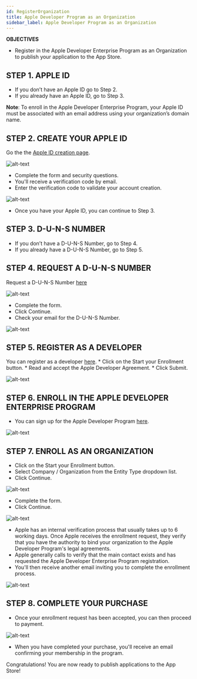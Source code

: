 ```yaml
---
id: RegisterOrganization
title: Apple Developer Program as an Organization
sidebar_label: Apple Developer Program as an Organization
---
```



<div class = "objectives">
<b>OBJECTIVES</b>

* Register in the Apple Developer Enterprise Program as an Organization to publish your application to the App Store.
</div>

## STEP 1. APPLE ID

* If you don’t have an Apple ID go to Step 2.
* If you already have an Apple ID, go to Step 3.

<b>Note</b>: To enroll in the Apple Developer Enterprise Program, your Apple ID must be associated with an email address using your organization’s domain name.

## STEP 2. CREATE YOUR APPLE ID

Go the the [Apple ID creation page](https://appleid.apple.com/).

![alt-text](assets/DeployAppStore/Apple-ID-Creation-Page-4D-for-iOS.png)

* Complete the form and security questions.
* You'll receive a verification code by email.
* Enter the verification code to validate your account creation.

![alt-text](assets/DeployAppStore/Register-developer-program-4D-for-iOS.png)

* Once you have your Apple ID, you can continue to Step 3.

## STEP 3. D-U-N-S NUMBER

* If you don’t have a D-U-N-S Number, go to Step 4.
* If you already have a D-U-N-S Number, go to Step 5.

## STEP 4. REQUEST A D-U-N-S NUMBER

Request a D-U-N-S Number [here](https://developer.apple.com/enroll/duns-lookup/#/search)

![alt-text](assets/DeployAppStore/DUNS-Number-Organization-4D-for-iOS.png)

* Complete the form.
* Click Continue.
* Check your email for the D-U-N-S Number.

![alt-text](assets/DeployAppStore/DUNS-Number-Apple-Mail_4D-for-iOS.png)

## STEP 5. REGISTER AS A DEVELOPER

You can register as a developer [here](https://developer.apple.com/programs/enterprise/enroll/). * Click on the Start your Enrollment button. * Read and accept the Apple Developer Agreement. * Click Submit.

![alt-text](assets/DeployAppStore/Register-developer-4D-for-iOS.png)

## STEP 6. ENROLL IN THE APPLE DEVELOPER ENTERPRISE PROGRAM

* You can sign up for the Apple Developer Program [here](https://developer.apple.com/enroll/enterprise/). 

![alt-text](assets/DeployAppStore/Join-Apple-Developer-Program-individuals-4D-for-iOS.png)

## STEP 7. ENROLL AS AN ORGANIZATION

* Click on the Start your Enrollment button.
* Select Company / Organization from the Entity Type dropdown list.
* Click Continue.

![alt-text](assets/DeployAppStore/Apple-Developer-Program-Organizations-4D-for-iOS.png)

* Complete the form.
* Click Continue. 

![alt-text](assets/DeployAppStore/Apple-Developer-Program-Enrollment-Organizations-4D-for-iOS.png)

* Apple has an internal verification process that usually takes up to 6 working days. Once Apple receives the enrollment request, they verify that you have the authority to bind your organization to the Apple Developer Program's legal agreements.
* Apple generally calls to verify that the main contact exists and has requested the Apple Developer Enterprise Program registration.
* You'll then receive another email inviting you to complete the enrollment process.

![alt-text](assets/DeployInHouse/Confirmation-email-Organisations-4D-for-iOS.png)

## STEP 8. COMPLETE YOUR PURCHASE

* Once your enrollment request has been accepted, you can then proceed to payment.

![alt-text](assets/DeployAppStore/Complete-Purchase-Apple-Developer-Program-4D-for-iOS.png)

* When you have completed your purchase, you'll receive an email confirming your membership in the program.

Congratulations! You are now ready to publish applications to the App Store!